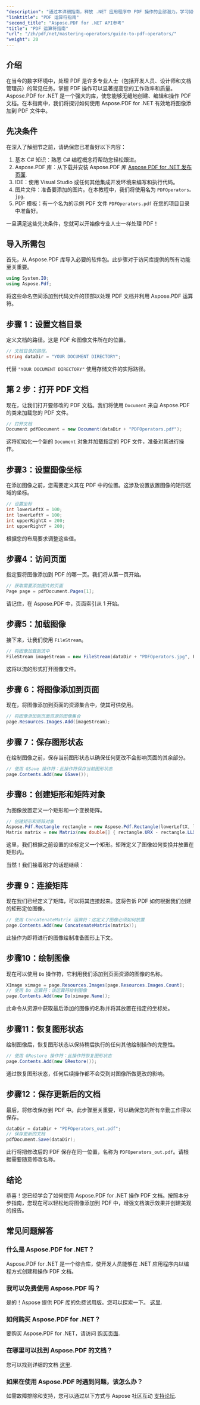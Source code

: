 ```yaml
---
"description": "通过本详细指南，释放 .NET 应用程序中 PDF 操作的全部潜力。学习如何使用强大的 Aspose.PDF 库轻松地将图像添加到 PDF 文档中。"
"linktitle": "PDF 运算符指南"
"second_title": "Aspose.PDF for .NET API参考"
"title": "PDF 运算符指南"
"url": "/zh/pdf/net/mastering-operators/guide-to-pdf-operators/"
"weight": 20
---
```


## 介绍

在当今的数字环境中，处理 PDF 是许多专业人士（包括开发人员、设计师和文档管理员）的常见任务。掌握 PDF 操作可以显著提高您的工作效率和质量。Aspose.PDF for .NET 是一个强大的库，使您能够无缝地创建、编辑和操作 PDF 文档。在本指南中，我们将探讨如何使用 Aspose.PDF for .NET 有效地将图像添加到 PDF 文件中。

## 先决条件

在深入了解细节之前，请确保您已准备好以下内容：

1. 基本 C# 知识：熟悉 C# 编程概念将帮助您轻松跟进。
2. Aspose.PDF 库：从下载并安装 Aspose.PDF 库 [Aspose PDF for .NET 发布页面](https://releases。aspose.com/pdf/net/).
3. IDE：使用 Visual Studio 或任何其他集成开发环境来编写和执行代码。
4. 图片文件：准备要添加的图片。在本教程中，我们将使用名为 `PDFOperators。jpg`.
5. PDF 模板：有一个名为的示例 PDF 文件 `PDFOperators.pdf` 在您的项目目录中准备好。

一旦满足这些先决条件，您就可以开始像专业人士一样处理 PDF！

## 导入所需包

首先，从 Aspose.PDF 库导入必要的软件包。此步骤对于访问库提供的所有功能至关重要。

```csharp
using System.IO;
using Aspose.Pdf;
```

将这些命名空间添加到代码文件的顶部以处理 PDF 文档并利用 Aspose.PDF 运算符。

## 步骤 1：设置文档目录

定义文档的路径。这是 PDF 和图像文件所在的位置。

```csharp
// 文档目录的路径。
string dataDir = "YOUR DOCUMENT DIRECTORY";
```

代替 `"YOUR DOCUMENT DIRECTORY"` 使用存储文件的实际路径。

## 第 2 步：打开 PDF 文档

现在，让我们打开要修改的 PDF 文档。我们将使用 `Document` 来自 Aspose.PDF 的类来加载您的 PDF 文件。

```csharp
// 打开文档
Document pdfDocument = new Document(dataDir + "PDFOperators.pdf");
```

这将初始化一个新的 `Document` 对象并加载指定的 PDF 文件，准备对其进行操作。

## 步骤3：设置图像坐标

在添加图像之前，您需要定义其在 PDF 中的位置。这涉及设置放置图像的矩形区域的坐标。

```csharp
// 设置坐标
int lowerLeftX = 100;
int lowerLeftY = 100;
int upperRightX = 200;
int upperRightY = 200;
```

根据您的布局要求调整这些值。

## 步骤4：访问页面

指定要将图像添加到 PDF 的哪一页。我们将从第一页开始。

```csharp
// 获取需要添加图片的页面
Page page = pdfDocument.Pages[1];
```

请记住，在 Aspose.PDF 中，页面索引从 1 开始。

## 步骤5：加载图像

接下来，让我们使用 `FileStream`。

```csharp
// 将图像加载到流中
FileStream imageStream = new FileStream(dataDir + "PDFOperators.jpg", FileMode.Open);
```

这将以流的形式打开图像文件。

## 步骤 6：将图像添加到页面

现在，将图像添加到页面的资源集合中，使其可供使用。

```csharp
// 将图像添加到页面资源的图像集合
page.Resources.Images.Add(imageStream);
```

## 步骤 7：保存图形状态

在绘制图像之前，保存当前图形状态以确保任何更改不会影响页面的其余部分。

```csharp
// 使用 GSave 操作符：此操作符保存当前图形状态
page.Contents.Add(new GSave());
```

## 步骤8：创建矩形和矩阵对象

为图像放置定义一个矩形和一个变换矩阵。

```csharp
// 创建矩形和矩阵对象
Aspose.Pdf.Rectangle rectangle = new Aspose.Pdf.Rectangle(lowerLeftX, lowerLeftY, upperRightX, upperRightY);
Matrix matrix = new Matrix(new double[] { rectangle.URX - rectangle.LLX, 0, 0, rectangle.URY - rectangle.LLY, rectangle.LLX, rectangle.LLY });
```
这里，我们根据之前设置的坐标定义一个矩形。矩阵定义了图像如何变换并放置在矩形内。

当然！我们接着刚才的话题继续：

## 步骤 9：连接矩阵

现在我们已经定义了矩阵，可以将其连接起来。这将告诉 PDF 如何根据我们创建的矩形定位图像。

```csharp
// 使用 ConcatenateMatrix 运算符：这定义了图像必须如何放置
page.Contents.Add(new ConcatenateMatrix(matrix));
```

此操作为即将进行的图像绘制准备图形上下文。

## 步骤10：绘制图像

现在可以使用 `Do` 操作符，它利用我们添加到页面资源的图像的名称。

```csharp
XImage ximage = page.Resources.Images[page.Resources.Images.Count];
// 使用 Do 运算符：该运算符绘制图像
page.Contents.Add(new Do(ximage.Name));
```

此命令从资源中获取最后添加的图像的名称并将其放置在指定的坐标处。

## 步骤11：恢复图形状态

绘制图像后，恢复图形状态以保持稍后执行的任何其他绘制操作的完整性。

```csharp
// 使用 GRestore 操作符：此操作符恢复图形状态
page.Contents.Add(new GRestore());
```

通过恢复图形状态，任何后续操作都不会受到对图像所做更改的影响。

## 步骤12：保存更新后的文档

最后，将修改保存到 PDF 中。此步骤至关重要，可以确保您的所有辛勤工作得以保存。

```csharp
dataDir = dataDir + "PDFOperators_out.pdf";
// 保存更新的文档
pdfDocument.Save(dataDir);
```

此行将把修改后的 PDF 保存在同一位置，名称为 `PDFOperators_out.pdf`。请根据需要随意修改名称。

## 结论

恭喜！您已经学会了如何使用 Aspose.PDF for .NET 操作 PDF 文档。按照本分步指南，您现在可以轻松地将图像添加到 PDF 中，增强文档演示效果并创建美观的报告。

## 常见问题解答

### 什么是 Aspose.PDF for .NET？
Aspose.PDF for .NET 是一个综合库，使开发人员能够在 .NET 应用程序内以编程方式创建和操作 PDF 文档。

### 我可以免费使用 Aspose.PDF 吗？
是的！Aspose 提供 PDF 库的免费试用版。您可以探索一下。 [这里](https://releases。aspose.com/).

### 如何购买 Aspose.PDF for .NET？
要购买 Aspose.PDF for .NET，请访问 [购买页面](https://purchase。aspose.com/buy).

### 在哪里可以找到 Aspose.PDF 的文档？
您可以找到详细的文档 [这里](https://reference。aspose.com/pdf/net/).

### 如果在使用 Aspose.PDF 时遇到问题，该怎么办？
如需故障排除和支持，您可以通过以下方式与 Aspose 社区互动 [支持论坛](https://forum。aspose.com/c/pdf/10).